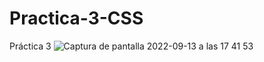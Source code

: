 # Practica-3-CSS
Práctica 3
![Captura de pantalla 2022-09-13 a las 17 41 53](https://user-images.githubusercontent.com/111460329/189947325-800941d9-18d0-4d00-894c-1b3cdd71ffb7.png)
